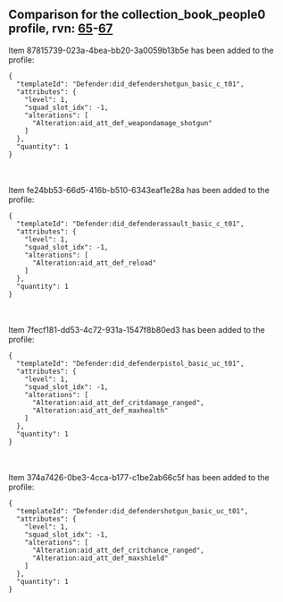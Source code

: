## Comparison for the collection_book_people0 profile, rvn: [65](https://github.com/PRO100KatYT/FortniteProfileRevisions/tree/main/profiles/collection_book_people0/65%20collection_book_people0.json)-[67](https://github.com/PRO100KatYT/FortniteProfileRevisions/tree/main/profiles/collection_book_people0/67%20collection_book_people0.json)

Item 87815739-023a-4bea-bb20-3a0059b13b5e has been added to the profile:

```
{
  "templateId": "Defender:did_defendershotgun_basic_c_t01",
  "attributes": {
    "level": 1,
    "squad_slot_idx": -1,
    "alterations": [
      "Alteration:aid_att_def_weapondamage_shotgun"
    ]
  },
  "quantity": 1
}
```

<br><br>
Item fe24bb53-66d5-416b-b510-6343eaf1e28a has been added to the profile:

```
{
  "templateId": "Defender:did_defenderassault_basic_c_t01",
  "attributes": {
    "level": 1,
    "squad_slot_idx": -1,
    "alterations": [
      "Alteration:aid_att_def_reload"
    ]
  },
  "quantity": 1
}
```

<br><br>
Item 7fecf181-dd53-4c72-931a-1547f8b80ed3 has been added to the profile:

```
{
  "templateId": "Defender:did_defenderpistol_basic_uc_t01",
  "attributes": {
    "level": 1,
    "squad_slot_idx": -1,
    "alterations": [
      "Alteration:aid_att_def_critdamage_ranged",
      "Alteration:aid_att_def_maxhealth"
    ]
  },
  "quantity": 1
}
```

<br><br>
Item 374a7426-0be3-4cca-b177-c1be2ab66c5f has been added to the profile:

```
{
  "templateId": "Defender:did_defendershotgun_basic_uc_t01",
  "attributes": {
    "level": 1,
    "squad_slot_idx": -1,
    "alterations": [
      "Alteration:aid_att_def_critchance_ranged",
      "Alteration:aid_att_def_maxshield"
    ]
  },
  "quantity": 1
}
```

<br><br>
